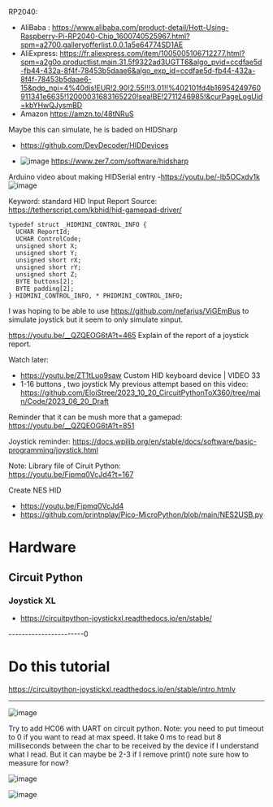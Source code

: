 
RP2040:
- AliBaba : https://www.alibaba.com/product-detail/Hott-Using-Raspberry-Pi-RP2040-Chip_1600740525967.html?spm=a2700.galleryofferlist.0.0.1a5e64774SD1AE
- AliExpress: https://fr.aliexpress.com/item/1005005106712277.html?spm=a2g0o.productlist.main.31.5f9322ad3UGTT6&algo_pvid=ccdfae5d-fb44-432a-8f4f-78453b5daae6&algo_exp_id=ccdfae5d-fb44-432a-8f4f-78453b5daae6-15&pdp_npi=4%40dis!EUR!2.90!2.55!!!3.01!!%402101fd4b16954249760911341e6635!12000031683165220!sea!BE!2711246985!&curPageLogUid=kbYHwQJysmBD
- Amazon https://amzn.to/48tNRuS


Maybe this can simulate, he is baded on HIDSharp
- https://github.com/DevDecoder/HIDDevices

- ![image](https://github.com/EloiStree/2023_09_21_SimulateJoystickInputSearch/assets/20149493/56ee624c-c057-4f34-990a-f2ebe46a940a)
https://www.zer7.com/software/hidsharp




Arduino video about making HIDSerial entry
-https://youtu.be/-lb5OCxdv1k 
![image](https://github.com/EloiStree/2023_09_21_SimulateJoystickInputSearch/assets/20149493/697230c9-c1d9-4456-b1c7-a2d16860d5c5)


Keyword: standard HID Input Report
Source: https://tetherscript.com/kbhid/hid-gamepad-driver/
```
typedef struct _HIDMINI_CONTROL_INFO {
  UCHAR ReportId;
  UCHAR ControlCode;
  unsigned short X;
  unsigned short Y;
  unsigned short rX;
  unsigned short rY;
  unsigned short Z;
  BYTE buttons[2];
  BYTE padding[2];
} HIDMINI_CONTROL_INFO, * PHIDMINI_CONTROL_INFO;
```

I was hoping to be able to use https://github.com/nefarius/ViGEmBus to simulate joystick but it seem to only simulate xinput.


https://youtu.be/__QZQEOG6tA?t=465
Explain of the report of a joystick report.


Watch later: 
- https://youtu.be/ZT1tLuo9saw Custom HID keyboard device | VIDEO 33
- 1-16 buttons , two joystick
My previous attempt based on this video:
  https://github.com/EloiStree/2023_10_20_CircuitPythonToX360/tree/main/Code/2023_06_20_Draft

Reminder that it can be mush more that a gamepad:  
https://youtu.be/__QZQEOG6tA?t=851  



Joystick reminder: 
https://docs.wpilib.org/en/stable/docs/software/basic-programming/joystick.html

Note: Library file of Ciruit Python:  
https://youtu.be/Fipmq0VcJd4?t=167  


Create NES HID
- https://youtu.be/Fipmq0VcJd4
- https://github.com/printnplay/Pico-MicroPython/blob/main/NES2USB.py

# Hardware

## Circuit Python

### Joystick XL

- https://circuitpython-joystickxl.readthedocs.io/en/stable/



-----------------------0

# Do this tutorial 
https://circuitpython-joystickxl.readthedocs.io/en/stable/intro.htmlv


-------------------------------------------

![image](https://github.com/EloiStree/2023_09_21_SimulateJoystickInputSearch/assets/20149493/79e704b9-92e9-4a28-8333-3c6c8dc792b8)


Try to add HC06 with UART on circuit python.
Note: you need to put timeout to 0 if you want to read at max speed.
It take 0 ms to read but 8 milliseconds between the char to be received by the device if I understand what I read. But it can maybe be 2-3 if I remove print() note sure how to measure for now?

![image](https://github.com/EloiStree/2023_09_21_SimulateJoystickInputSearch/assets/20149493/b09f5c08-d102-4aa1-b8ba-c51e8f3e0c58)


![image](https://github.com/EloiStree/2023_09_21_SimulateJoystickInputSearch/assets/20149493/1308ce34-d80a-487a-9961-d5631e261adc)


